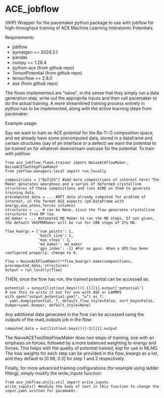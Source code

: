 # ACE_jobflow

(WIP) Wrapper for the pacemaker python package to use with jobflow for high-throughput training of ACE Machine Learning Interatomic Potentials.

Requirements:
- jobflow
- pymatgen == 2024.3.1
- pandas
- numpy == 1.26.4
- python-ace (from github repo)
- TensotPotential (from github repo)
- tensorflow >= 2.8.0
- ase (from github repo)

The flows implememted are "naive", in the sense that they simply run a data generation step, write out the approprite inputs and then call pacemaker to do the actual training. A more streamlined training process entirely in python has to be implemented, along with the active learning steps from pacemaker. 

Example usage:

Say we want to train an ACE potential for the Ba-Ti-O composition space, and we already have some precomputed data, stored in a dataframe and certain structures (say of an interface or a defect) we want the potential to be trained on for whatever downstream usecase for the potential. To train with jobflow:
```
from ace_jobflow.flows.trainer import NaiveACEFlowMaker, NaiveACETwoStepFlowMaker
from jobflow.managers.local import run_locally

compositions = ["BaTiO3"] #add more compositions of interest here! The Maker generates amorphous and a series of deformed crystalline structures of these compositions and runs AIMD on them to generate training data.
precomputed_data = ... #DFT data already computed for problem of interest, in the format ACE expects (pd.DataFrame with energy,ase_atoms,forces columns)
structures = ... # can be None, since the flow generates crystalline structures from MP too.
md_maker = ... #atomate2 MD Maker to run the MD steps. If not given, the default VASPMDMaker will be run for 200 steps of 2fs MD.

flow_kwargs = {'num_points': 1, 
               'batch_size': 1,
               'max_steps': 1,
               'md_maker': md_maker
               'gpu_index': -1} #For no gpus. When a GPU has been configured properly, change to 0.  
            
flow = NaiveACEFlowMaker(**flow_kwargs).make(compositions, precomputed_data, structures)
output = run_locally(flow)
```
THEN, once the flow has run, the trained potential can be accessed as:
```
potential = output[list(out.keys())[-1]][1].output['potential']
# use this to write it out for use with ASE or LAMMPS
with open("output_potential.yaml", "w") as f:
  yaml.dump(potential, f, default_flow_style=False, sort_keys=False, Dumper=yaml.Dumper, default_style=None)
```
Any additional data generated in the flow can be accessed using the outputs of the read_outputs job in the flow:
```
computed_data = out[list(out.keys())[-3]][1].output
```

The NaiveACETwoStepFlowMaker does two steps of training, one with an emphasis on forces, followed by a more balanced weighting to energy and forces. 
This helps with the quality of potential trained, esp for use in MLMD. The loss weights for each step can be provided in the flow_kwargs as a list, and they default to [0.99, 0.3] for step 1 and 2 respectively.

Finally, for more advanced training configurations (for example using ladder fitting), simply modify the write_inputs function:
```
from ace_jobflow.utils.util import write_inputs
write_inputs() #modidy the body of text in this function to change the input.yaml written for pacemaker.
```

